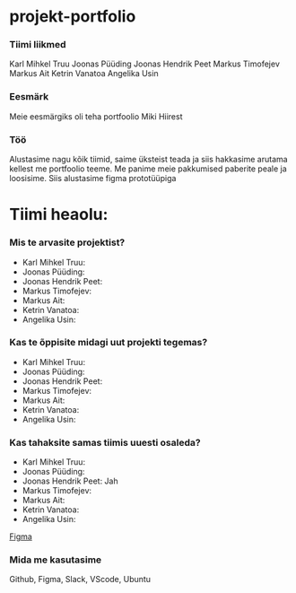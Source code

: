 # projekt-portfolio
### Tiimi liikmed
Karl Mihkel Truu
Joonas Püüding
Joonas Hendrik Peet
Markus Timofejev
Markus Ait
Ketrin Vanatoa
Angelika Usin

### Eesmärk
Meie eesmärgiks oli teha portfoolio Miki Hiirest

### Töö
Alustasime nagu kõik tiimid, saime üksteist teada ja siis hakkasime arutama kellest me portfoolio teeme. Me panime meie pakkumised paberite peale ja loosisime. Siis alustasime figma prototüüpiga

# Tiimi heaolu:

### Mis te arvasite projektist?

* Karl Mihkel Truu:
* Joonas Püüding:
* Joonas Hendrik Peet:
* Markus Timofejev:
* Markus Ait:
* Ketrin Vanatoa:
* Angelika Usin:

### Kas te õppisite midagi uut projekti tegemas?
* Karl Mihkel Truu:
* Joonas Püüding:
* Joonas Hendrik Peet:
* Markus Timofejev:
* Markus Ait:
* Ketrin Vanatoa:
* Angelika Usin:

### Kas tahaksite samas tiimis uuesti osaleda?
* Karl Mihkel Truu:
* Joonas Püüding:
* Joonas Hendrik Peet: Jah
* Markus Timofejev:
* Markus Ait:
* Ketrin Vanatoa:
* Angelika Usin:

[Figma](https://www.figma.com/files/team/1037688853642240855/MikiHiirePort?fuid=771654016519768350)
 
 ### Mida me kasutasime
 Github, Figma, Slack, VScode, Ubuntu
 
 
